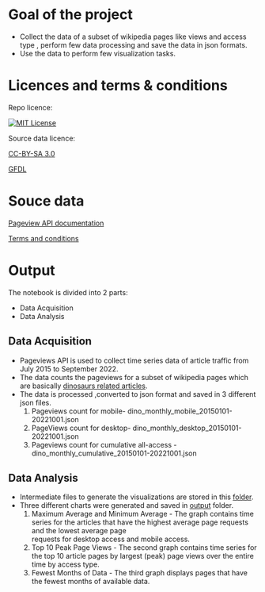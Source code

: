 
# Goal of the project

- Collect the data of a subset of wikipedia pages like views and access type , perform few data processing and save the data in json formats. 
- Use the data to perform few visualization tasks.

# Licences and terms & conditions

Repo licence:

[![MIT License][license-shield]][license-url]

Source data licence:

[CC-BY-SA 3.0](https://creativecommons.org/licenses/by-sa/3.0/) 

[GFDL](https://www.gnu.org/copyleft/fdl.html) 

# Souce data

[Pageview API documentation](https://wikitech.wikimedia.org/wiki/Analytics/AQS/Pageviews)

[Terms and conditions](https://www.mediawiki.org/wiki/REST_API#Terms_and_conditions)
 
# Output

The notebook is divided into 2 parts:

- Data Acquisition
- Data Analysis

## Data Acquisition
- Pageviews API is used to collect time series data of article traffic from July 2015 to September 2022.
- The data counts the pageviews for a subset of wikipedia pages which are basically [dinosaurs related articles](https://github.com/khirodsahoo93/data-512-homework_1/blob/main/dinosaurs.csv).
- The data is processed ,converted to json format and saved in 3 different json files.
  1. Pageviews count for mobile- dino_monthly_mobile_20150101-20221001.json
  2. PageViews count for desktop- dino_monthly_desktop_20150101-20221001.json
  3. Pageviews count for cumulative all-access - dino_monthly_cumulative_20150101-20221001.json

## Data Analysis

- Intermediate files to generate the visualizations are stored in this [folder](https://github.com/khirodsahoo93/data-512-homework_1/tree/main/csv_data).
- Three different charts were generated and saved in [output](https://github.com/khirodsahoo93/data-512-homework_1/tree/main/charts) folder.
   1. Maximum Average and Minimum Average - The graph contains time series for the articles that have the highest average page requests and the lowest average page  
      requests for desktop access and mobile access. 
   2. Top 10 Peak Page Views - The second graph contains time series for the top 10 article pages by largest (peak) page views over the entire time by access type.
   3. Fewest Months of Data - The third graph displays pages that have the fewest months of available data.

 

<!-- MARKDOWN LINKS & IMAGES -->
<!-- https://www.markdownguide.org/basic-syntax/#reference-style-links -->
[license-url]:https://github.com/khirodsahoo93/data-512-homework_1/blob/main/LICENSE
[license-shield]: https://img.shields.io/github/license/othneildrew/Best-README-Template.svg?style=for-the-badge
